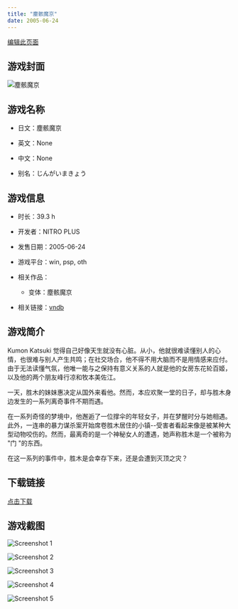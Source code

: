 ```yaml
---
title: "塵骸魔京"
date: 2005-06-24
---
```

[编辑此页面](https://github.com/ACG-3/ADV3-source/blob/main/source/_posts/games/%E5%A1%B5%E9%AA%B8%E9%AD%94%E4%BA%AC.md)

## 游戏封面

![塵骸魔京](https%3A//pan.timero.xyz/onedrive/img_lib_001/%E5%A1%B5%E9%AA%B8%E9%AD%94%E4%BA%AC_cover.avif)


## 游戏名称

- 日文：塵骸魔京
- 英文：None
- 中文：None

- 别名：じんがいまきょう


## 游戏信息

- 时长：39.3 h
- 开发者：NITRO PLUS
- 发售日期：2005-06-24
- 游戏平台：win, psp, oth
- 相关作品：
   - 变体：塵骸魔京

- 相关链接：[vndb](https://vndb.org/v400)


## 游戏简介

Kumon Katsuki 觉得自己好像天生就没有心脏。从小，他就很难读懂别人的心情，也很难与别人产生共鸣；在社交场合，他不得不用大脑而不是用情感来应付。由于无法读懂气氛，他唯一能与之保持有意义关系的人就是他的女房东花轮百姬，以及他的两个朋友峰行凉和牧本美佐江。

一天，胜木的妹妹惠决定从国外来看他。然而，本应欢聚一堂的日子，却与胜木身边发生的一系列离奇事件不期而遇。

在一系列奇怪的梦境中，他邂逅了一位撑伞的年轻女子，并在梦醒时分与她相遇。此外，一连串的暴力谋杀案开始席卷胜木居住的小镇--受害者看起来像是被某种大型动物咬伤的。然而，最离奇的是一个神秘女人的遭遇，她声称胜木是一个被称为 "门 "的东西。

在这一系列的事件中，胜木是会幸存下来，还是会遭到灭顶之灾？


## 下载链接

[点击下载](https://pan.timero.xyz/onedrive/adv_lib_001/%E5%A1%B5%E9%AA%B8%E9%AD%94%E4%BA%AC)


## 游戏截图


![Screenshot 1](https%3A//pan.timero.xyz/onedrive/img_lib_001/%E5%A1%B5%E9%AA%B8%E9%AD%94%E4%BA%AC_Screenshot_1.avif)

![Screenshot 2](https%3A//pan.timero.xyz/onedrive/img_lib_001/%E5%A1%B5%E9%AA%B8%E9%AD%94%E4%BA%AC_Screenshot_2.avif)

![Screenshot 3](https%3A//pan.timero.xyz/onedrive/img_lib_001/%E5%A1%B5%E9%AA%B8%E9%AD%94%E4%BA%AC_Screenshot_3.avif)

![Screenshot 4](https%3A//pan.timero.xyz/onedrive/img_lib_001/%E5%A1%B5%E9%AA%B8%E9%AD%94%E4%BA%AC_Screenshot_4.avif)

![Screenshot 5](https%3A//pan.timero.xyz/onedrive/img_lib_001/%E5%A1%B5%E9%AA%B8%E9%AD%94%E4%BA%AC_Screenshot_5.avif)

